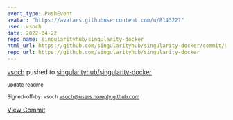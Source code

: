 ```yaml
---
event_type: PushEvent
avatar: "https://avatars.githubusercontent.com/u/814322?"
user: vsoch
date: 2022-04-22
repo_name: singularityhub/singularity-docker
html_url: https://github.com/singularityhub/singularity-docker/commit/635400c8ba4c27b6a59a67de713481aaf4a4d44b
repo_url: https://github.com/singularityhub/singularity-docker
---
```


<a href='https://github.com/vsoch' target='_blank'>vsoch</a> pushed to <a href='https://github.com/singularityhub/singularity-docker' target='_blank'>singularityhub/singularity-docker</a>

<small>update readme

Signed-off-by: vsoch <vsoch@users.noreply.github.com></small>

<a href='https://github.com/singularityhub/singularity-docker/commit/635400c8ba4c27b6a59a67de713481aaf4a4d44b' target='_blank'>View Commit</a>